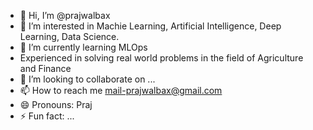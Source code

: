 - 👋 Hi, I’m @prajwalbax
- 👀 I’m interested in Machie Learning, Artificial Intelligence, Deep Learning, Data Science.
- 🌱 I’m currently learning MLOps
- Experienced in solving real world problems in the field of Agriculture and Finance
- 💞️ I’m looking to collaborate on ...
- 📫 How to reach me mail-prajwalbax@gmail.com
- 😄 Pronouns: Praj
- ⚡ Fun fact: ...

<!---
prajwalbax/prajwalbax is a ✨ special ✨ repository because its README.md (this file) appears on your GitHub profile.
You can click the Preview link to take a look at your changes.
--->
